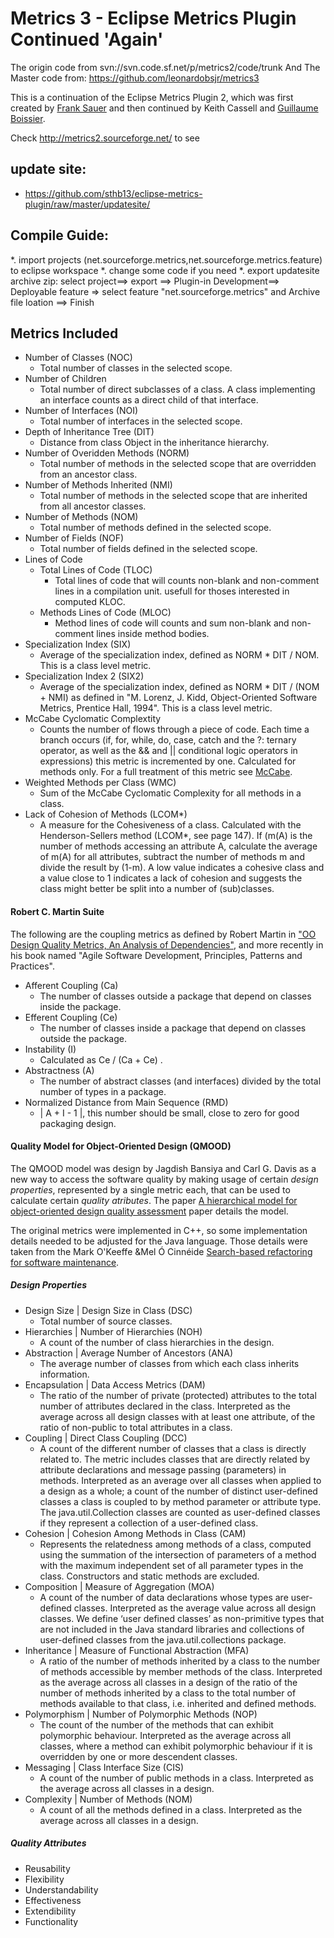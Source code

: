 Metrics 3 - Eclipse Metrics Plugin Continued 'Again' 
=======
The origin code from svn://svn.code.sf.net/p/metrics2/code/trunk
And The Master code from: https://github.com/leonardobsjr/metrics3

This is a continuation of the Eclipse Metrics Plugin 2, which was first created by [Frank Sauer](http://sourceforge.net/users/sauerf) and then continued by Keith Cassell and [Guillaume Boissier](http://sourceforge.net/users/gboissier).

Check http://metrics2.sourceforge.net/ to see 

## update site:
* https://github.com/sthb13/eclipse-metrics-plugin/raw/master/updatesite/

## Compile Guide:
*. import projects (net.sourceforge.metrics,net.sourceforge.metrics.feature) to eclipse workspace
*. change some code if you need
*. export updatesite archive zip: select project==> export ==> Plugin-in Development==> Deployable feature => select feature "net.sourceforge.metrics"  and Archive file loation  ==> Finish 
## Metrics Included

* Number of Classes (NOC)
	*  Total number of classes in the selected scope.
* Number of Children
	* Total number of direct subclasses of a class. A class implementing an interface counts as a direct child of that interface.
* Number of Interfaces (NOI)
	* Total number of interfaces in the selected scope.
* Depth of Inheritance Tree (DIT)
	* Distance from class Object in the inheritance hierarchy. 
* Number of Overidden Methods (NORM)
	* Total number of methods in the selected scope that are overridden from an ancestor class.
* Number of Methods Inherited (NMI)
	* Total number of methods in the selected scope that are inherited from all ancestor classes.
* Number of Methods (NOM)
	* Total number of methods defined in the selected scope.
* Number of Fields (NOF)
 	* Total number of fields defined in the selected scope.
* Lines of Code
  * Total Lines of Code (TLOC)
	  * Total lines of code that will counts non-blank and non-comment lines in a compilation unit. usefull for thoses interested in computed KLOC.
  * Methods Lines of Code (MLOC)
	  * Method lines of code will counts and sum non-blank and non-comment lines inside method bodies.
* Specialization Index (SIX)
	*  Average of the specialization index, defined as NORM * DIT / NOM. This is a class level metric.
* Specialization Index 2 (SIX2)
	*  Average of the specialization index, defined as NORM * DIT / (NOM + NMI) as defined in "M. Lorenz, J. Kidd, Object-Oriented Software Metrics, Prentice Hall, 1994". This is a class level metric.
* McCabe Cyclomatic Complextity
	*  Counts the number of flows through a piece of code. Each time a branch occurs (if, for, while, do, case, catch and the ?: ternary operator, as well as the && and || conditional logic operators in expressions) this metric is incremented by one. Calculated for methods only. For a full treatment of this metric see [McCabe](http://www.mccabe.com/nist/nist_pub.php).
* Weighted Methods per Class (WMC)
	* Sum of the McCabe Cyclomatic Complexity for all methods in a class.
* Lack of Cohesion of Methods (LCOM*)
	* A measure for the Cohesiveness of a class. Calculated with the Henderson-Sellers method (LCOM*, see page 147). If (m(A) is the number of methods accessing an attribute A, calculate the average of m(A) for all attributes, subtract the number of methods m and divide the result by (1-m). A low value indicates a cohesive class and a value close to 1 indicates a lack of cohesion and suggests the class might better be split into a number of (sub)classes.

#### Robert C. Martin Suite

The following are the coupling metrics as defined by Robert Martin in ["OO Design Quality Metrics, An Analysis of Dependencies"](http://www.objectmentor.com/resources/articles/oodmetrc.pdf), and more recently in his book named "Agile Software Development, Principles, Patterns and Practices".

* Afferent Coupling (Ca)
	*  The number of classes outside a package that depend on classes inside the package. 
* Efferent Coupling (Ce)
	*  The number of classes inside a package that depend on classes outside the package. 
* Instability (I)
	* Calculated as  Ce / (Ca + Ce) .
* Abstractness (A)
	*  The number of abstract classes (and interfaces) divided by the total number of types in a package.
* Normalized Distance from Main Sequence (RMD)
	*  | A + I - 1 |, this number should be small, close to zero for good packaging design.

#### Quality Model for Object-Oriented Design (QMOOD)
The QMOOD model was design by Jagdish Bansiya and Carl G. Davis as a new way to access the software quality by making usage of certain *design properties*, represented by a single metric each, that can be used to calculate certain *quality atributes*. The paper [A hierarchical model for object-oriented design quality assessment](http://dx.doi.org/10.1109/32.979986) paper details the model. 

The original metrics were implemented in C++, so some implementation details needed to be adjusted for the Java language. Those details were taken from the Mark O'Keeffe &Mel Ó Cinnéide [Search-based refactoring for software maintenance](http://dx.doi.org/10.1016/j.jss.2007.06.003).

##### Design Properties
* Design Size | Design Size in Class (DSC)
	* Total number of source classes.
* Hierarchies | Number of Hierarchies (NOH)
	* A count of the number of class hierarchies in the design.
* Abstraction | Average Number of Ancestors (ANA)
	* The average number of classes from which each class inherits information.
* Encapsulation | Data Access Metrics (DAM)
	* The ratio of the number of private (protected) attributes to the total number of attributes declared in the class. Interpreted as the average across all design classes with at least one attribute, of the ratio of non-public to total attributes in a class.
* Coupling | Direct Class Coupling (DCC)
	* A count of the different number of classes that a class is directly related to. The metric includes classes that are directly related by attribute declarations and message passing (parameters) in methods. Interpreted as an average over all classes when applied to a design as a whole; a count of the number of distinct user-defined classes a class is coupled to by method parameter or attribute type. The java.util.Collection classes are counted as user-defined classes if they represent a collection of a user-defined class.
* Cohesion | Cohesion Among Methods in Class (CAM)
	* Represents the relatedness among methods of a class, computed using the summation of the intersection of parameters of a method with the maximum independent set of all parameter types in the class. Constructors and static methods are excluded.
* Composition | Measure of Aggregation (MOA)
	* A count of the number of data declarations whose types are user-defined classes. Interpreted as the average value across all design classes. We define ‘user defined classes’ as non-primitive types that are not included in the Java standard libraries and collections of user-defined classes from the java.util.collections package.
* Inheritance | Measure of Functional Abstraction (MFA)
	* A ratio of the number of methods inherited by a class to the number of methods accessible by member methods of the class. Interpreted as the average across all classes in a design of the ratio of the number of methods inherited by a class to the total number of methods available to that class, i.e. inherited and defined methods.
* Polymorphism | Number of Polymorphic Methods (NOP)
	* The count of the number of the methods that can exhibit polymorphic behaviour. Interpreted as the average across all classes, where a method can exhibit polymorphic behaviour if it is overridden by one or more descendent classes.
* Messaging | Class Interface Size (CIS)
	* A count of the number of public methods in a class. Interpreted as the average across all classes in a design.
* Complexity | Number of Methods (NOM)
	*  A count of all the methods defined in a class. Interpreted as the average across all classes in a design.
	
##### Quality Attributes

* Reusability
* Flexibility
* Understandability
* Effectiveness
* Extendibility
* Functionality
